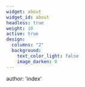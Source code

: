 ```yaml
---
widget: about
widget_id: about
headless: true
weight: 10
active: true
design:
  columns: "2"
  background:
    text_color_light: false
    image_darken: 0
---
```

author: 'index'
